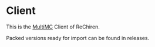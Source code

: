 # Client

This is the [MultiMC](https://multimc.org) Client of ReChiren. 

Packed versions ready for import can be found in releases.

